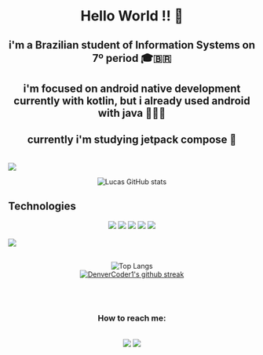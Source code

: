 <div align="center">
  <h1>Hello World !! 👋</h1>
</div>
 
<div style="text-align: center;">

  <h2> i'm a Brazilian student of Information Systems on 7º period 🎓🇧🇷 

  <h2> i'm focused on android native development currently with kotlin, but i already used android with java 👨🏽‍💻 </h2>
    
  <h2> currently i'm studying jetpack compose 🚀</h2>

</div>
<br>
<img src="https://camo.githubusercontent.com/76109812f3127b0f86940373897b04ac8943cb3c0f057f90046444480f61bafd/68747470733a2f2f692e696d6775722e636f6d2f77617856496d762e706e67">
<br>

<div style="text-align: center;">

  ![Lucas GitHub stats](https://github-readme-stats.vercel.app/api?username=LucasMelll0&show_icons=true&theme=transparent)
</div>





## Technologies     
<div align="center">
   <a href="https://www.android.com/intl/pt-BR_br/"><img src="https://img.shields.io/badge/Android-3DDC84?style=for-the-badge&logo=android&logoColor=white"></a>
  <a href="https://kotlinlang.org/)"><img src="https://img.shields.io/badge/kotlin-%230095D5.svg?style=for-the-badge&logo=kotlin&logoColor=white"></a>
  <a href="https://www.java.com/en/download/help/whatis_java.html"><img src="https://img.shields.io/badge/java-%23ED8B00.svg?style=for-the-badge&logo=java&logoColor=white)"></a>
  <a href="https://www.python.org/"><img src="https://img.shields.io/badge/python-3670A0?style=for-the-badge&logo=python&logoColor=ffdd54"></a>
  <a href="https://www.php.net/"><img src="https://img.shields.io/badge/php-%23777BB4.svg?style=for-the-badge&logo=php&logoColor=white"></a>
</div>
 <br>
 <img src="https://camo.githubusercontent.com/76109812f3127b0f86940373897b04ac8943cb3c0f057f90046444480f61bafd/68747470733a2f2f692e696d6775722e636f6d2f77617856496d762e706e67">
<br>
 <br>
<div style="text-align: center;">
  
  ![Top Langs](https://github-readme-stats.vercel.app/api/top-langs/?username=LucasMelll0&layout=compact&theme=transparent)
  <br>
  [![DenverCoder1's github streak](https://github-readme-streak-stats.herokuapp.com/?user=LucasMelll0&theme=tokyonight)](https://github.com/DenverCoder1/github-readme-streak-stats)

</div>

<br>
<br>
<div style="text-align: center;">
  <h3>How to reach me:</h3>
  <br>
  <a href="mailto:lucasmellorodrigues2012@gmail.com"><img src="https://img.shields.io/badge/Gmail-D14836?style=for-the-badge&logo=gmail&logoColor=white"></a>
  <a href="https://www.linkedin.com/in/lucas-mello-a43887188/"><img src="https://img.shields.io/badge/linkedin-%230077B5.svg?style=for-the-badge&logo=linkedin&logoColor=white"></a>
</div>
